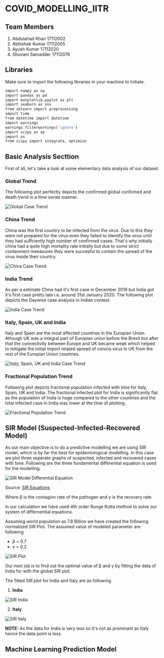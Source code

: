 # COVID_MODELLING_IITR

## Team Members
1. Abdulahad Khan 17112002
2. Abhishek Kumar 17112005
3. Ayush Kumar 17112020
4. Shuvam Samadder 17112076

## Libraries
Make sure to import the following libraries in your machine to initiate.

```bash
import numpy as np 
import pandas as pd 
import matplotlib.pyplot as plt
import seaborn as sns
from sklearn import preprocessing
import time
from datetime import datetime
import warnings
warnings.filterwarnings('ignore')
import scipy as sp
import os
from scipy import integrate, optimize
```
## Basic Analysis Secttion

First of all, let's take a look at some elementary data analysis of our dataset.

### Global Trend

The following plot perfectly depicts the confirmed global confirmed and death trend in a time series manner.

![Global Case Trend](Basic-Analysis-Output/Global_trend.png)

### China Trend

China was the first country to be infected from the virus. Due to this they were not prepared for the virus even they failed to identify the virus until they had suffciently high number of confirmed cases. That's why initially china had a quite high mortality rate initially but due to some strict contanment meeasures they were succesful to contain the spread of the virus inside their country.

![China Case Trend](Basic-Analysis-Output/China_trend.png)

### India Trend

As per a estimate China had it's first case in December 2019 but India got it's first case pretty late i.e. around 31st January 2020. The following plot depicts the Daywise case analysis in Indian context.

![India Case Trend](Basic-Analysis-Output/India_trend.png)

### Italy, Spain, UK and India

Italy and Spain are the most affected countries in the Europian Union. Athough UK was a integral part of Europian union before the Brexit but after that the connectivity between Europe and UK became weak which helped to mitigate the initial import related spread of corona virus in UK from the rest of the Europian Union countries.

![Italy, Spain, UK and India Case Trend](Basic-Analysis-Output/India_&_3_others_trend.png)

### Fractional Population Trend

Following plot depicts fractional population infected with time for Italy, Spain, UK and India. The fractional infected plot for India is significantly flat as the population of India is huge compared to the other countries and the total infected case in India was lower at the time of plotting.

![Fractional Population Trend](Basic-Analysis-Output/population_fractional_trend.png)

## SIR Model (Suspected-Infected-Recovered Model)
As our main objective is to do a predictive modelling we are using SIR model, which is by far the best for epidemiological modelling. In this case we plot three seperate graphs of suspected, infected and recovered cases with time. Following are the three fundamental differential equation is used for the modelling.

![SIR Model Differential Equation](SIR-MODEL-Output/SIR_Diff_Eqn.png)

Source: [SIR Equations](https://www.lewuathe.com/) 

Where β is the contagion rate of the pathogen and γ is the recovery rate.

In our calculation we have used 4th order Runge Kutta method to solve our system of differnential equations.   

Assuming world populstion as 7.8 Billion we have created the following normalized SIR Plot. The assumed value of modeled parameter are following 

- β = 0.7
- γ = 0.2

![SIR Plot](SIR-MODEL-Output/SIR_Example.png)

Our next job is to find out the optimal value of β and γ by fitting the data of India for with the global SIR plot. 

The fitted SIR plot for India and Italy are as following

1. **India**

![SIR India](SIR-MODEL-Output/SIR_India.png)

2. **Italy**

![SIR Italy](SIR-MODEL-Output/SIR_Italy.png)

**NOTE:** As the data for India is very less so it's not as prominant as Italy hence the data point is less. 

## Machine Learning Prediction Model 









